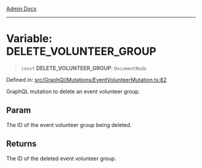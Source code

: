 [Admin Docs](/)

***

# Variable: DELETE\_VOLUNTEER\_GROUP

> `const` **DELETE\_VOLUNTEER\_GROUP**: `DocumentNode`

Defined in: [src/GraphQl/Mutations/EventVolunteerMutation.ts:82](https://github.com/gautam-divyanshu/talawa-admin/blob/7e5a95aa37ca1c5b95489b6b18ea8cf85fb3559b/src/GraphQl/Mutations/EventVolunteerMutation.ts#L82)

GraphQL mutation to delete an event volunteer group.

## Param

The ID of the event volunteer group being deleted.

## Returns

The ID of the deleted event volunteer group.
